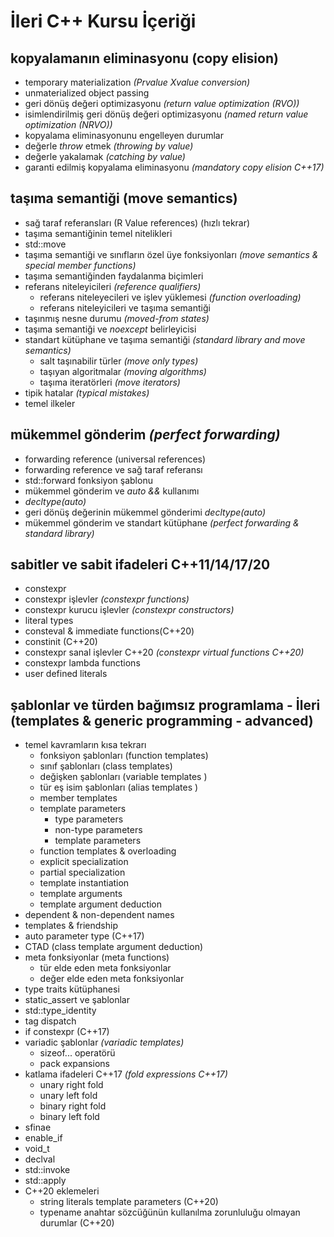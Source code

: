 # İleri C++ Kursu İçeriği

## kopyalamanın eliminasyonu (copy elision)
+ temporary materialization _(Prvalue Xvalue conversion)_
+ unmaterialized object passing
+ geri dönüş değeri optimizasyonu _(return value optimization (RVO))_
+ isimlendirilmiş geri dönüş değeri optimizasyonu _(named return value optimization (NRVO))_
+ kopyalama eliminasyonunu engelleyen durumlar
+ değerle _throw_ etmek _(throwing by value)_
+ değerle yakalamak _(catching by value)_
+ garanti edilmiş kopyalama eliminasyonu _(mandatory copy elision C++17)_

## taşıma semantiği (move semantics) 
+ sağ taraf referansları (R Value references) (hızlı tekrar)
+ taşıma semantiğinin temel nitelikleri
+ std::move
+ taşıma semantiği ve sınıfların özel üye fonksiyonları _(move semantics & special member functions)_
+ taşıma semantiğinden faydalanma biçimleri
+ referans niteleyicileri _(reference qualifiers)_
  + referans niteleyecileri ve işlev yüklemesi _(function overloading)_
  + referans niteleyicileri ve taşıma semantiği
+ taşınmış nesne durumu _(moved-from states)_
+ taşıma semantiği ve _noexcept_ belirleyicisi 
+ standart kütüphane ve taşıma semantiği _(standard library and move semantics)_
  + salt taşınabilir türler _(move only types)_
  + taşıyan algoritmalar _(moving algorithms)_
  + taşıma iteratörleri _(move iterators)_
+ tipik hatalar _(typical mistakes)_
+  temel ilkeler

## mükemmel gönderim _(perfect forwarding)_
+ forwarding reference (universal references)
+ forwarding reference ve sağ taraf referansı
+ std::forward fonksiyon şablonu
+ mükemmel gönderim ve _auto &&_ kullanımı
+ _decltype(auto)_
+ geri dönüş değerinin mükemmel gönderimi _decltype(auto)_
+ mükemmel gönderim ve standart kütüphane _(perfect forwarding & standard library)_

## sabitler ve sabit ifadeleri C++11/14/17/20
+ constexpr
+ constexpr işlevler _(constexpr functions)_
+ constexpr kurucu işlevler _(constexpr constructors)_
+ literal types
+ consteval & immediate functions(C++20)
+ constinit (C++20)
+ constexpr sanal işlevler C++20 _(constexpr virtual functions C++20)_
+ constexpr lambda functions
+ user defined literals

## şablonlar ve türden bağımsız programlama - İleri (templates & generic programming - advanced)
+ temel kavramların kısa tekrarı
  + fonksiyon şablonları (function templates)
  + sınıf şablonları (class templates)
  + değişken şablonları (variable templates )
  + tür eş isim şablonları (alias templates )
  + member templates
  + template parameters
    + type parameters
    + non-type parameters
    + template parameters
  + function templates & overloading
  + explicit specialization
  + partial specialization
  + template instantiation
  + template arguments
  + template argument deduction
+ dependent & non-dependent names
+ templates & friendship
+ auto parameter type (C++17)
+ CTAD (class template argument deduction)
+ meta fonksiyonlar (meta functions)
  + tür elde eden meta fonksiyonlar
  + değer elde eden meta fonksiyonlar
+ type traits kütüphanesi
+ static_assert ve şablonlar
+ std::type_identity
+ tag dispatch
+ if constexpr (C++17)
+ variadic şablonlar _(variadic templates)_
  + sizeof... operatörü
  + pack expansions
+ katlama ifadeleri C++17 _(fold expressions C++17)_
  + unary right fold
  + unary left fold
  + binary right fold
  + binary left fold
+ sfinae
+ enable_if
+ void_t
+ declval
+ std::invoke
+ std::apply
+ C++20 eklemeleri 
    + string literals template parameters (C++20)
    + typename anahtar sözcüğünün kullanılma zorunluluğu olmayan durumlar (C++20)

